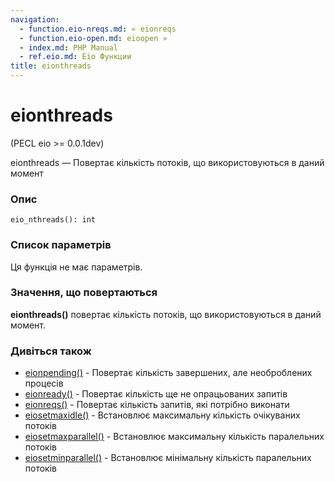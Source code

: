```yaml
---
navigation:
  - function.eio-nreqs.md: « eionreqs
  - function.eio-open.md: eioopen »
  - index.md: PHP Manual
  - ref.eio.md: Eio Функции
title: eionthreads
---
```

# eionthreads

(PECL eio >= 0.0.1dev)

eionthreads — Повертає кількість потоків, що використовуються в даний момент

### Опис

```methodsynopsis
eio_nthreads(): int
```

### Список параметрів

Ця функція не має параметрів.

### Значення, що повертаються

**eionthreads()** повертає кількість потоків, що використовуються в даний момент.

### Дивіться також

-   [eionpending()](function.eio-npending.md) - Повертає кількість завершених, але необроблених процесів
-   [eionready()](function.eio-nready.md) - Повертає кількість ще не опрацьованих запитів
-   [eionreqs()](function.eio-nreqs.md) - Повертає кількість запитів, які потрібно виконати
-   [eiosetmaxidle()](function.eio-set-max-idle.md) - Встановлює максимальну кількість очікуваних потоків
-   [eiosetmaxparallel()](function.eio-set-max-parallel.md) - Встановлює максимальну кількість паралельних потоків
-   [eiosetminparallel()](function.eio-set-min-parallel.md) - Встановлює мінімальну кількість паралельних потоків
